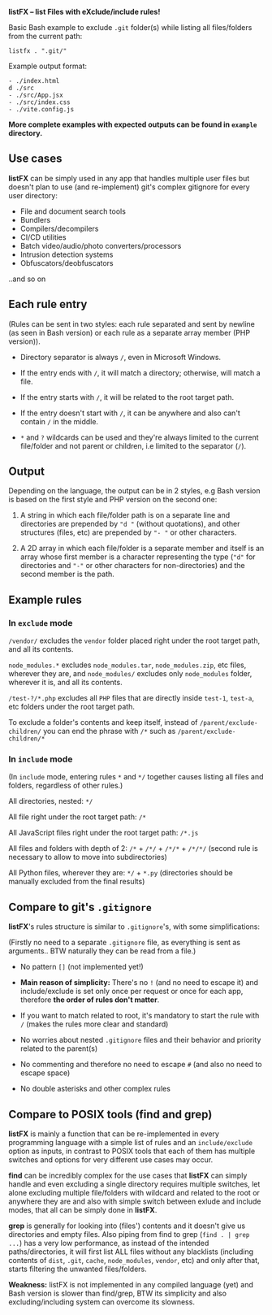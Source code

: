 
**listFX – list Files with eXclude/include rules!**


Basic Bash example to exclude `.git` folder(s) while listing all files/folders from the current path:

`listfx . ".git/"`

Example output format:
```
- ./index.html
d ./src
- ./src/App.jsx
- ./src/index.css
- ./vite.config.js
```


**More complete examples with expected outputs can be found in `example` directory.**





## Use cases
**listFX** can be simply used in any app that handles multiple user files but doesn't plan to use (and re-implement) git's complex gitignore for every user directory:

- File and document search tools
- Bundlers
- Compilers/decompilers
- CI/CD utilities
- Batch video/audio/photo converters/processors
- Intrusion detection systems
- Obfuscators/deobfuscators

..and so on





## Each rule entry
(Rules can be sent in two styles: each rule separated and sent by newline (as seen in Bash version) or each rule as a separate array member (PHP version)).

- Directory separator is always `/`, even in Microsoft Windows.

- If the entry ends with `/`, it will match a directory; otherwise, will match a file.

- If the entry starts with `/`, it will be related to the root target path.

- If the entry doesn't start with `/`, it can be anywhere and also can't contain `/` in the middle.

- `*` and `?` wildcards can be used and they're always limited to the current file/folder and not parent or children, i.e limited to the separator (`/`).





## Output
Depending on the language, the output can be in 2 styles, e.g Bash version is based on the first style and PHP version on the second one:

1. A string in which each file/folder path is on a separate line and directories are prepended by `"d "` (without quotations), and other structures (files, etc) are prepended by `"- "` or other characters.

2. A 2D array in which each file/folder is a separate member and itself is an array whose first member is a character representing the type (`"d"` for directories and `"-"` or other characters for non-directories) and the second member is the path.





## Example rules
### In `exclude` mode
`/vendor/` excludes the `vendor` folder placed right under the root target path, and all its contents.

`node_modules.*` excludes `node_modules.tar`, `node_modules.zip`, etc files, wherever they are, and `node_modules/` excludes only `node_modules` folder, wherever it is, and all its contents.

`/test-?/*.php` excludes all `PHP` files that are directly inside `test-1`, `test-a`, etc folders under the root target path.

To exclude a folder's contents and keep itself, instead of `/parent/exclude-children/` you can end the phrase with `/*` such as `/parent/exclude-children/*`



### In `include` mode
(In `include` mode, entering rules `*` and `*/` together causes listing all files and folders, regardless of other rules.)

All directories, nested: `*/`

All file right under the root target path: `/*`

All JavaScript files right under the root target path: `/*.js`

All files and folders with depth of 2: `/*` + `/*/` + `/*/*` + `/*/*/` (second rule is necessary to allow to move into subdirectories)

All Python files, wherever they are: `*/` + `*.py` (directories should be manually excluded from the final results)





## Compare to git's `.gitignore`
**listFX**'s rules structure is similar to `.gitignore`'s, with some simplifications:

(Firstly no need to a separate `.gitignore` file, as everything is sent as arguments.. BTW naturally they can be read from a file.)

- No pattern `[]` (not implemented yet!)

- **Main reason of simplicity:** There's no `!` (and no need to escape it) and include/exclude is set only once per request or once for each app, therefore **the order of rules don't matter**.

- If you want to match related to root, it's mandatory to start the rule with `/` (makes the rules more clear and standard)

- No worries about nested `.gitignore` files and their behavior and priority related to the parent(s)

- No commenting and therefore no need to escape `#` (and also no need to escape space)

- No double asterisks and other complex rules





## Compare to POSIX tools (find and grep)
**listFX** is mainly a function that can be re-implemented in every programming language with a simple list of rules and an `include/exclude` option as inputs, in contrast to POSIX tools that each of them has multiple switches and options for very different use cases may occur.


**find** can be incredibly complex for the use cases that **listFX** can simply handle and even excluding a single directory requires multiple switches, let alone excluding multiple file/folders with wildcard and related to the root or anywhere they are and also with simple switch between exlude and include modes, that all can be simply done in **listFX**.


**grep** is generally for looking into (files') contents and it doesn't give us directories and empty files. Also piping from find to grep (`find . | grep ...`) has a very low performance, as instead of the intended paths/directories, it will first list ALL files without any blacklists (including contents of `dist`, `.git`, `cache`, `node_modules`, `vendor`, etc) and only after that, starts filtering the unwanted files/folders.


**Weakness:** listFX is not implemented in any compiled language (yet) and Bash version is slower than find/grep, BTW its simplicity and also excluding/including system can overcome its slowness.

